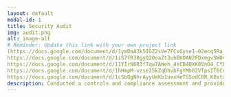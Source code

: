```yaml
---
layout: default
modal-id: 1
title: Security Audit
img: audit.png
alt: image-alt
# Reminder: Update this link with your own project link
(https://docs.google.com/document/d/1ymDaA3k5IGZ2sVe7FCxGyse1-02ecq5Ra_b8zOUnrxg/edit?tab=t.0#heading=h.rkogpw759h9x)
https://docs.google.com/document/d/1iS7fR38gyQ20oaZt3ubEKOAN2FDxmgvSWOvQHSe7NUU/edit?tab=t.0#heading=h.ga3b0p20jb1
https://docs.google.com/document/d/11YIrN6R3fTqw7AWeh_4YCB4QXK8VnO4_CYPSK2MU5xc/edit?tab=t.0#heading=h.rkogpw759h9x
https://docs.google.com/document/d/1hHmpM-vzse25kZqDhvbFgYMb02VTpsIT6Cv_fk0HKJI/edit?tab=t.0
https://docs.google.com/document/d/1cSbQgNhrAyyUeKb1uexHeTSSodCOR_K0xtx9qYMGA4M/edit?tab=t.0#heading=h.rkogpw759h9x
description: Conducted a controls and compliance assessment and provided recommendations to company stakeholders to mitigate risks and avoid fines based on best practices for NIST CSF, PCI DSS, GDPR, SOC 1 & SOC 2.
---
```

